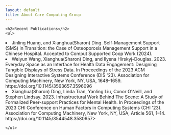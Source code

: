 ```yaml
---
layout: default
title: About Care Computing Group
---
```


<div class="post">

	
	<h2>Recent Publications</h2>
	<ul>
<li>Jinling Huang, and Xianghua(Sharon) Ding. Self-Management Support (SMS) in Transition: the Case of Osteoporosis Management Support in a Chinese Hospital. Accepted to Comput Supported Coop Work (2024).</li>

  <li>Weiyun Wang, Xianghua(Sharon) Ding, and Ilyena Hirskyj-Douglas. 2023. Everyday Space as an Interface for Health Data Engagement: Designing Tangible Displays of Stress Data. In Proceedings of the 2023 ACM Designing Interactive Systems Conference (DIS '23). Association for Computing Machinery, New York, NY, USA, 1648–1659. https://doi.org/10.1145/3563657.3596096</li>
  
<li>Xianghua(Sharon) Ding, Linda Tran, Yanling Liu, Conor O'Neill, and Stephen Lindsay. 2023. Infrastructural Work Behind The Scene: A Study of Formalized Peer-support Practices for Mental Health. In Proceedings of the 2023 CHI Conference on Human Factors in Computing Systems (CHI '23). Association for Computing Machinery, New York, NY, USA, Article 561, 1–14. https://doi.org/10.1145/3544548.3580657></li>
  		
  		
  	</ul>
</div>
